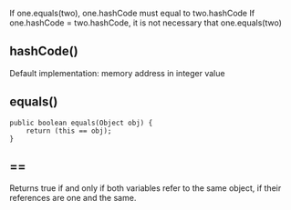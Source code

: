 If one.equals(two), one.hashCode must equal to two.hashCode
If one.hashCode = two.hashCode, it is not necessary that one.equals(two)

## hashCode()
Default implementation: memory address in integer value   

## equals()
```
public boolean equals(Object obj) {
    return (this == obj);
}
```
## ==
Returns true if and only if both variables refer to the same object, if their references are one and the same.

